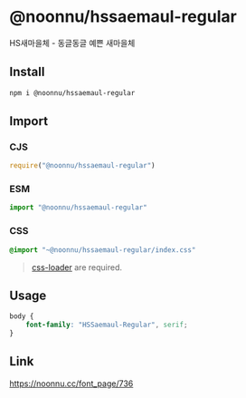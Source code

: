 # @noonnu/hssaemaul-regular
HS새마을체 - 동글동글 예쁜 새마을체

## Install
```sh
npm i @noonnu/hssaemaul-regular
```
## Import
### CJS
```js
require("@noonnu/hssaemaul-regular")
```
### ESM
```js
import "@noonnu/hssaemaul-regular"
```
### CSS 
```css
@import "~@noonnu/hssaemaul-regular/index.css"
```
> [css-loader](https://github.com/webpack-contrib/css-loader) are required.

## Usage
```css
body {
    font-family: "HSSaemaul-Regular", serif;
}
```

## Link
https://noonnu.cc/font_page/736